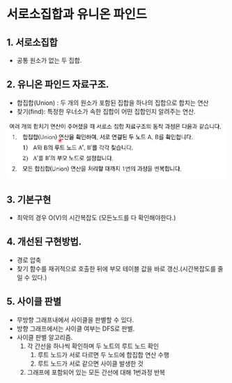 # 서로소집합과 유니온 파인드
## 1. 서로소집합
- 공통 원소가 없는 두 집합.
## 2. 유니온 파인드 자료구조.
- 합집합(Union) : 두 개의 원소가 포함된 집합을 하나의 집합으로 합치는 연산
- 찾기(find): 특정한 우너소가 속한 집합이 어떤 집합인지 알려주는 연산.
<img src = '유니온파인드.png'>

## 3. 기본구현
- 최악의 경우 O(V)의 시간복잡도 (모든노드를 다 확인해야한다.)

## 4. 개선된 구현방법.
- 경로 압축
- 찾기 함수를 재귀적으로 호출한 뒤에 부모 테이블 값을 바로 갱신.(시간복잡도를 줄일 수 있다.)

## 5. 사이클 판별
- 무방향 그래프내에서 사이클을 판별할 수 있다.
- 방향 그래프에서는 사이클 여부는 DFS로 판별.
- 사이클 판별 알고리즘.
    1. 각 간선을 하나씩 확인하며 두 노트의 루트 노드 확인
        1. 루트 노드가 서로 다르면 두 노드에 합집합 연산 수행
        2. 루트 노드가 서로 같으면 사이클 발생한 것
    2. 그래프에 포함되어 있는 모든 간선에 대해 1번과정 반복
    